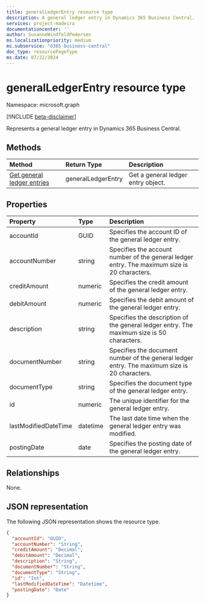 ```yaml
---
title: generalLedgerEntry resource type
description: A general ledger entry in Dynamics 365 Business Central.
services: project-madeira
documentationcenter: ''
author: SusanneWindfeldPedersen
ms.localizationpriority: medium
ms.subservice: "d365-business-central"
doc_type: resourcePageType
ms.date: 07/22/2024
---
```


# generalLedgerEntry resource type

Namespace: microsoft.graph

[!INCLUDE [beta-disclaimer](../../includes/beta-disclaimer.md)]

Represents a general ledger entry in Dynamics 365 Business Central.

## Methods

| Method       | Return Type  |Description|
|:-------------|:-------------|:----------|
|[Get general ledger entries](../api/dynamics-generalledgerentries-get.md)|generalLedgerEntry|Get a general ledger entry object.|

## Properties
| Property	         | Type	                 |Description                                  |
|:-------------------|:----------------------|:--------------------------------------------|
|accountId           |GUID                   |Specifies the account ID of the general ledger entry.    |
|accountNumber       |string |Specifies the account number of the general ledger entry. The maximum size is 20 characters.|
|creditAmount        |numeric                |Specifies the credit amount of the general ledger entry. |
|debitAmount         |numeric                |Specifies the debit amount of the general ledger entry.  |
|description         |string |Specifies the description of the general ledger entry. The maximum size is 50 characters.  |
|documentNumber      |string |Specifies the document number of the general ledger entry. The maximum size is 20 characters.|
|documentType        |string                 |Specifies the document type of the general ledger entry.|
|id                  |numeric                |The unique identifier for the general ledger entry.              |
|lastModifiedDateTime|datetime               |The last date time when the general ledger entry was modified.|
|postingDate         |date                   |Specifies the posting date of the general ledger entry. |


## Relationships
None.

## JSON representation

The following JSON representation shows the resource type.


```json
{
  "accountId": "GUID",
  "accountNumber": "String",
  "creditAmount": "Decimal",
  "debitAmount": "Decimal",
  "description": "String",
  "documentNumber": "String",
  "documentType": "String",
  "id": "Int",
  "lastModifiedDateTime": "Datetime",
  "postingDate": "Date"
}
```



